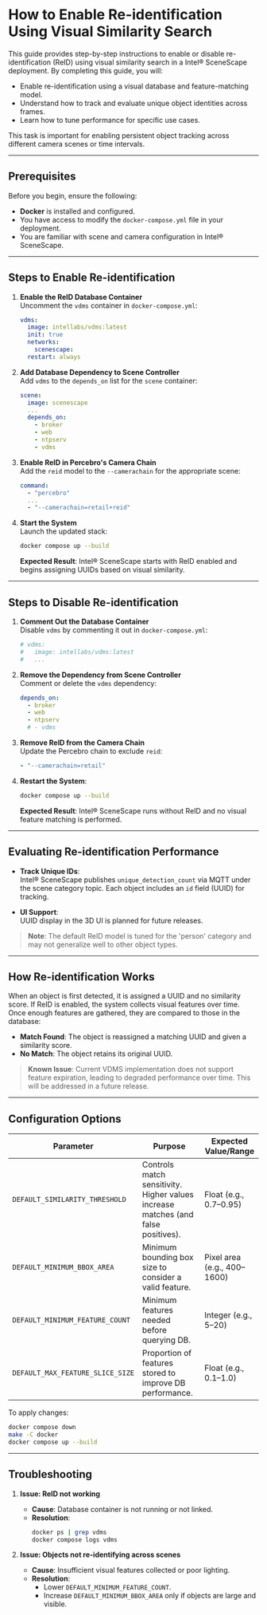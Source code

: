 # How to Enable Re-identification Using Visual Similarity Search

This guide provides step-by-step instructions to enable or disable re-identification (ReID) using visual similarity search in a Intel® SceneScape deployment. By completing this guide, you will:

- Enable re-identification using a visual database and feature-matching model.
- Understand how to track and evaluate unique object identities across frames.
- Learn how to tune performance for specific use cases.

This task is important for enabling persistent object tracking across different camera scenes or time intervals.

---

## Prerequisites

Before you begin, ensure the following:

- **Docker** is installed and configured.
- You have access to modify the `docker-compose.yml` file in your deployment.
- You are familiar with scene and camera configuration in Intel® SceneScape.

---

## Steps to Enable Re-identification

1. **Enable the ReID Database Container**\
   Uncomment the `vdms` container in `docker-compose.yml`:

   ```yaml
   vdms:
     image: intellabs/vdms:latest
     init: true
     networks:
       scenescape:
     restart: always
   ```

2. **Add Database Dependency to Scene Controller**\
   Add `vdms` to the `depends_on` list for the `scene` container:

   <!-- prettier-ignore -->
   ```yaml
   scene:
     image: scenescape
     ...
     depends_on:
       - broker
       - web
       - ntpserv
       - vdms
   ```

3. **Enable ReID in Percebro's Camera Chain**\
   Add the `reid` model to the `--camerachain` for the appropriate scene:

   <!-- prettier-ignore -->
   ```yaml
   command:
     - "percebro"
     ...
     - "--camerachain=retail+reid"
   ```

4. **Start the System**\
   Launch the updated stack:

   ```bash
   docker compose up --build
   ```

   **Expected Result**: Intel® SceneScape starts with ReID enabled and begins assigning UUIDs based on visual similarity.

---

## Steps to Disable Re-identification

1. **Comment Out the Database Container**\
   Disable `vdms` by commenting it out in `docker-compose.yml`:

   <!-- prettier-ignore -->
   ```yaml
   # vdms:
   #   image: intellabs/vdms:latest
   #   ...
   ```

2. **Remove the Dependency from Scene Controller**\
   Comment or delete the `vdms` dependency:

   ```yaml
   depends_on:
     - broker
     - web
     - ntpserv
     # - vdms
   ```

3. **Remove ReID from the Camera Chain**\
   Update the Percebro chain to exclude `reid`:

   ```yaml
   - "--camerachain=retail"
   ```

4. **Restart the System**:

   ```bash
   docker compose up --build
   ```

   **Expected Result**: Intel® SceneScape runs without ReID and no visual feature matching is performed.

---

## Evaluating Re-identification Performance

- **Track Unique IDs**:\
  Intel® SceneScape publishes `unique_detection_count` via MQTT under the scene category topic. Each object includes an `id` field (UUID) for tracking.

- **UI Support**:\
  UUID display in the 3D UI is planned for future releases.

> **Note**: The default ReID model is tuned for the 'person' category and may not generalize well to other object types.

---

## How Re-identification Works

When an object is first detected, it is assigned a UUID and no similarity score. If ReID is enabled, the system collects visual features over time. Once enough features are gathered, they are compared to those in the database:

- **Match Found**: The object is reassigned a matching UUID and given a similarity score.
- **No Match**: The object retains its original UUID.

> **Known Issue**: Current VDMS implementation does not support feature expiration, leading to degraded performance over time. This will be addressed in a future release.

---

## Configuration Options

| Parameter                        | Purpose                                                                           | Expected Value/Range        |
| -------------------------------- | --------------------------------------------------------------------------------- | --------------------------- |
| `DEFAULT_SIMILARITY_THRESHOLD`   | Controls match sensitivity. Higher values increase matches (and false positives). | Float (e.g., 0.7–0.95)      |
| `DEFAULT_MINIMUM_BBOX_AREA`      | Minimum bounding box size to consider a valid feature.                            | Pixel area (e.g., 400–1600) |
| `DEFAULT_MINIMUM_FEATURE_COUNT`  | Minimum features needed before querying DB.                                       | Integer (e.g., 5–20)        |
| `DEFAULT_MAX_FEATURE_SLICE_SIZE` | Proportion of features stored to improve DB performance.                          | Float (e.g., 0.1–1.0)       |

To apply changes:

```bash
docker compose down
make -C docker
docker compose up --build
```

---

## Troubleshooting

1. **Issue: ReID not working**
   - **Cause**: Database container is not running or not linked.
   - **Resolution**:
     ```bash
     docker ps | grep vdms
     docker compose logs vdms
     ```

2. **Issue: Objects not re-identifying across scenes**
   - **Cause**: Insufficient visual features collected or poor lighting.
   - **Resolution**:
     - Lower `DEFAULT_MINIMUM_FEATURE_COUNT`.
     - Increase `DEFAULT_MINIMUM_BBOX_AREA` only if objects are large and visible.
